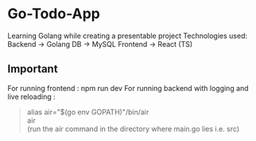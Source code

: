 # Go-Todo-App

Learning Golang while creating a presentable project 
Technologies used:
Backend -> Golang
DB -> MySQL
Frontend -> React (TS)

## Important 
For running frontend : npm run dev
For running backend with logging and live reloading : 
> alias air="$(go env GOPATH)"/bin/air </br>
> air </br>
(run the air command in the directory where main.go lies i.e. src)
